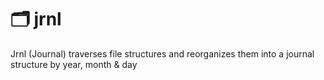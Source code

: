 # 🗂 jrnl

Jrnl (Journal) traverses file structures and reorganizes them into a journal structure by year, month &amp; day
